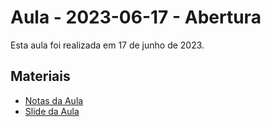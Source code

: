 # Aula - 2023-06-17 - Abertura

Esta aula foi realizada em 17 de junho de 2023.

## Materiais

- [Notas da Aula](./aulas/2023-06-17/notas.md)
- [Slide da Aula](./aulas/2023-06-17/slides.pdf)